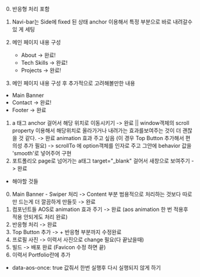 0. 반응형 처리 포함

1. Navi-bar는 Side에 fixed 된 상태 anchor 이용해서 특정 부분으로 바로 내려갈수있
   게 세팅

2. 메인 페이지 내용 구성

   - About -> 완료!
   - Tech Skills -> 완료!
   - Projects -> 완료!

3. 메인 페이지 내용 구성 후 추가적으로 고려해볼만한 내용

- Main Banner
- Contact -> 완료!
- Footer -> 완료

1. a 태그 anchor 걸어서 해당 위치로 이동시키기 -> 완료 || window객체의 scroll
   property 이용해서 해당위치로 올라가거나 내려가는 효과를보여주는 것이 더 괜찮
   을 것 같다. -> 완료 animation 효과 주고 싶음 (이 경우 Top Button 추가해서 편
   의성 추가 필요) -> scrollTo 에 option객체를 인자로 주고 그안에 behavior 값을
   'smooth'로 넣어주어 구현
2. 포트폴리오 page로 넘어가는 a태그 target="\_blank" 걸어서 새창으로 보여주기 ->
   완료

- 해야할 것들

0. Main Banner - Swiper 처리 -> Content 부분 범용적으로 처리하는 것보다 따로 만
   드는게 더 깔끔하게 만들듯 -> 완료
1. 컴포넌트들 AOS로 animation 효과 주기 -> 완료 (aos animation 한 번 적용후 적용
   안되게도 처리 완료)
2. 반응형 처리 -> 완료
3. Top Button 추가 -> + 반응형 부분까지 수정완료
4. 프로필 사진 -> 이력서 사진으로 change 필요(다 끝났을때)
5. 빌드 -> 배포 완료 (Favicon 수정 하면 끝)
6. 이력서 Portfolio란에 추가

- data-aos-once: true 값줘서 한번 실행후 다시 실행되지 않게 하기
